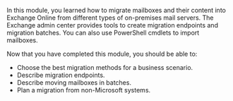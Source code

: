 In this module, you learned how to migrate mailboxes and their content into Exchange Online from different types of on-premises mail servers. The Exchange admin center provides tools to create migration endpoints and migration batches. You can also use PowerShell cmdlets to import mailboxes.

Now that you have completed this module, you should be able to:

- Choose the best migration methods for a business scenario.
- Describe migration endpoints.
- Describe moving mailboxes in batches.
- Plan a migration from non-Microsoft systems.
